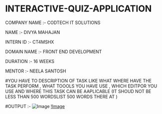 # INTERACTIVE-QUIZ-APPLICATION

COMPANY NAME :- CODTECH IT SOLUTIONS

NAME :- DIVYA MAHAJAN

INTERN ID :- CT4MSHX

DOMAIN NAME :- FRONT END DEVELOPMENT

DURATION :- 16 WEEKS 

MENTOR :- NEELA SANTOSH

#YOU HAVE TO DESCRIPTION OF TASK LIKE WHAT WHERE HAVE THE TASK PERFORM , WHAT TOOOLS YOU HAVE USE , WHICH EDITPOR YOU USE AND WHERE THIS TASK CAN BE AAPLICABLE (IT SHOUD  NOT BE LESS THAN 500 WORDSLIST 500 WORDS THERE AT )

 #OUTPUT :- 
 ![Image](https://github.com/user-attachments/assets/2d4ec595-7c9a-4593-bb5d-d9177da4529a)
[!Image](https://github.com/user-attachments/assets/4eb5acbb-149a-4320-9ed4-23e8fed5b557)

